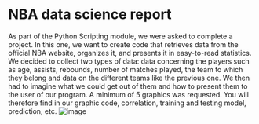 # NBA data science report

As part of the Python Scripting module, we were asked to complete a project. In this one, we want to create code that retrieves data from the official NBA website, organizes it, and presents it in easy-to-read statistics. We decided to collect two types of data: data concerning the players such as age, assists, rebounds, number of matches played, the team to which they belong and data on the different teams like the previous one. We then had to imagine what we could get out of them and how to present them to the user of our program. A minimum of 5 graphics was requested.
You will therefore find in our graphic code, correlation, training and testing model, prediction, etc.
![image](https://user-images.githubusercontent.com/56834525/216999263-a6914427-5a5c-4264-9550-6200aad1cf26.png)

